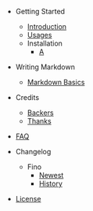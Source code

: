 - Getting Started
  - [Introduction](/)
  - [Usages](usages.md)
  - Installation
    - [A](installation.md)

- Writing Markdown
  - [Markdown Basics](markdown-basics.md)

- Credits
  - [Backers](backers.md)
  - [Thanks](thanks.md)
- [FAQ](faq.md)
- Changelog
  - Fino
    - [Newest](newest.md)
    - [History](history.md)
- [License](LICENSE.md)
